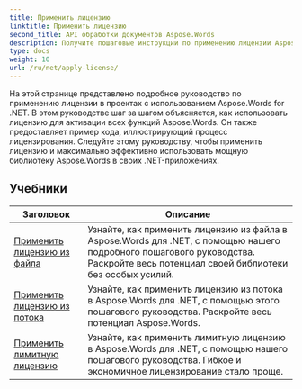 ```yaml
---
title: Применить лицензию
linktitle: Применить лицензию
second_title: API обработки документов Aspose.Words
description: Получите пошаговые инструкции по применению лицензии Aspose.Words в ваших проектах .NET. Следуйте инструкциям, чтобы включить полную функциональность библиотеки Aspose.Words.
type: docs
weight: 10
url: /ru/net/apply-license/
---
```


На этой странице представлено подробное руководство по применению лицензии в проектах с использованием Aspose.Words for .NET. В этом руководстве шаг за шагом объясняется, как использовать лицензию для активации всех функций Aspose.Words. Он также предоставляет пример кода, иллюстрирующий процесс лицензирования. Следуйте этому руководству, чтобы применить лицензию и максимально эффективно использовать мощную библиотеку Aspose.Words в своих .NET-приложениях.

 ## Учебники
| Заголовок | Описание |
| --- | --- |
| [Применить лицензию из файла](./apply-license-from-file/) | Узнайте, как применить лицензию из файла в Aspose.Words для .NET, с помощью нашего подробного пошагового руководства. Раскройте весь потенциал своей библиотеки без особых усилий. |
| [Применить лицензию из потока](./apply-license-from-stream/) | Узнайте, как применить лицензию из потока в Aspose.Words для .NET, с помощью этого пошагового руководства. Раскройте весь потенциал Aspose.Words. |
| [Применить лимитную лицензию](./apply-metered-license/) | Узнайте, как применить лимитную лицензию в Aspose.Words для .NET, с помощью нашего пошагового руководства. Гибкое и экономичное лицензирование стало проще. |